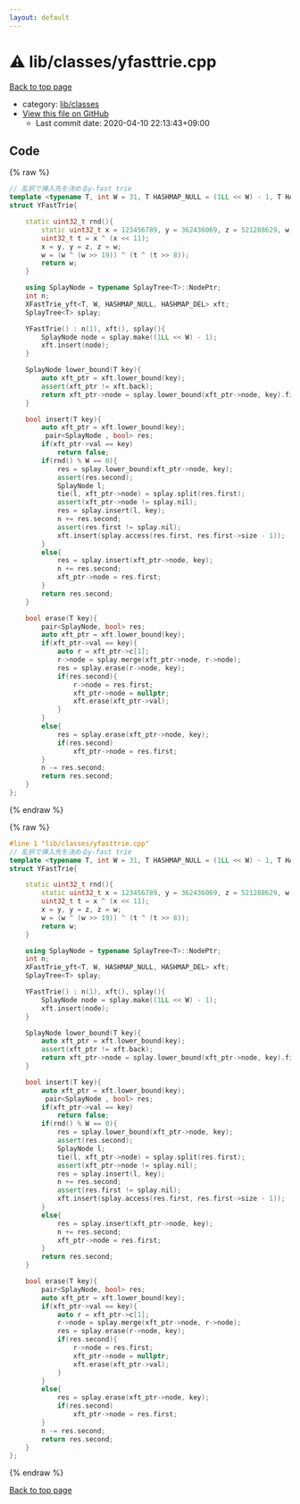 ```yaml
---
layout: default
---
```


<!-- mathjax config similar to math.stackexchange -->
<script type="text/javascript" async
  src="https://cdnjs.cloudflare.com/ajax/libs/mathjax/2.7.5/MathJax.js?config=TeX-MML-AM_CHTML">
</script>
<script type="text/x-mathjax-config">
  MathJax.Hub.Config({
    TeX: { equationNumbers: { autoNumber: "AMS" }},
    tex2jax: {
      inlineMath: [ ['$','$'] ],
      processEscapes: true
    },
    "HTML-CSS": { matchFontHeight: false },
    displayAlign: "left",
    displayIndent: "2em"
  });
</script>

<script type="text/javascript" src="https://cdnjs.cloudflare.com/ajax/libs/jquery/3.4.1/jquery.min.js"></script>
<script src="https://cdn.jsdelivr.net/npm/jquery-balloon-js@1.1.2/jquery.balloon.min.js" integrity="sha256-ZEYs9VrgAeNuPvs15E39OsyOJaIkXEEt10fzxJ20+2I=" crossorigin="anonymous"></script>
<script type="text/javascript" src="../../../assets/js/copy-button.js"></script>
<link rel="stylesheet" href="../../../assets/css/copy-button.css" />


# :warning: lib/classes/yfasttrie.cpp

<a href="../../../index.html">Back to top page</a>

* category: <a href="../../../index.html#1a2816715ae26fbd9c4a8d3f916105a3">lib/classes</a>
* <a href="{{ site.github.repository_url }}/blob/master/lib/classes/yfasttrie.cpp">View this file on GitHub</a>
    - Last commit date: 2020-04-10 22:13:43+09:00




## Code

<a id="unbundled"></a>
{% raw %}
```cpp
// 乱択で挿入先を決めるy-fast trie
template <typename T, int W = 31, T HASHMAP_NULL = (1LL << W) - 1, T HASHMAP_DEL = (1LL << W) - 2>
struct YFastTrie{

    static uint32_t rnd(){
        static uint32_t x = 123456789, y = 362436069, z = 521288629, w = 0; // time(0);
        uint32_t t = x ^ (x << 11);
        x = y, y = z, z = w;
        w = (w ^ (w >> 19)) ^ (t ^ (t >> 8));
        return w;
    }

    using SplayNode = typename SplayTree<T>::NodePtr;
    int n;
    XFastTrie_yft<T, W, HASHMAP_NULL, HASHMAP_DEL> xft;
    SplayTree<T> splay;

    YFastTrie() : n(1), xft(), splay(){
        SplayNode node = splay.make((1LL << W) - 1);
        xft.insert(node);
    }

    SplayNode lower_bound(T key){
        auto xft_ptr = xft.lower_bound(key);
        assert(xft_ptr != xft.back);
        return xft_ptr->node = splay.lower_bound(xft_ptr->node, key).first;
    }

    bool insert(T key){
        auto xft_ptr = xft.lower_bound(key);
         pair<SplayNode , bool> res;
        if(xft_ptr->val == key)
            return false;
        if(rnd() % W == 0){
            res = splay.lower_bound(xft_ptr->node, key);
            assert(res.second);
            SplayNode l;
            tie(l, xft_ptr->node) = splay.split(res.first);
            assert(xft_ptr->node != splay.nil);
            res = splay.insert(l, key);
            n += res.second;
            assert(res.first != splay.nil);
            xft.insert(splay.access(res.first, res.first->size - 1));
        }
        else{
            res = splay.insert(xft_ptr->node, key);
            n += res.second;
            xft_ptr->node = res.first;
        }
        return res.second;
    }

    bool erase(T key){
        pair<SplayNode, bool> res;
        auto xft_ptr = xft.lower_bound(key);
        if(xft_ptr->val == key){
            auto r = xft_ptr->c[1];
            r->node = splay.merge(xft_ptr->node, r->node);
            res = splay.erase(r->node, key);
            if(res.second){
                r->node = res.first;
                xft_ptr->node = nullptr;
                xft.erase(xft_ptr->val);
            }
        }
        else{
            res = splay.erase(xft_ptr->node, key);
            if(res.second)
                xft_ptr->node = res.first;
        }
        n -= res.second;
        return res.second;
    }
};

```
{% endraw %}

<a id="bundled"></a>
{% raw %}
```cpp
#line 1 "lib/classes/yfasttrie.cpp"
// 乱択で挿入先を決めるy-fast trie
template <typename T, int W = 31, T HASHMAP_NULL = (1LL << W) - 1, T HASHMAP_DEL = (1LL << W) - 2>
struct YFastTrie{

    static uint32_t rnd(){
        static uint32_t x = 123456789, y = 362436069, z = 521288629, w = 0; // time(0);
        uint32_t t = x ^ (x << 11);
        x = y, y = z, z = w;
        w = (w ^ (w >> 19)) ^ (t ^ (t >> 8));
        return w;
    }

    using SplayNode = typename SplayTree<T>::NodePtr;
    int n;
    XFastTrie_yft<T, W, HASHMAP_NULL, HASHMAP_DEL> xft;
    SplayTree<T> splay;

    YFastTrie() : n(1), xft(), splay(){
        SplayNode node = splay.make((1LL << W) - 1);
        xft.insert(node);
    }

    SplayNode lower_bound(T key){
        auto xft_ptr = xft.lower_bound(key);
        assert(xft_ptr != xft.back);
        return xft_ptr->node = splay.lower_bound(xft_ptr->node, key).first;
    }

    bool insert(T key){
        auto xft_ptr = xft.lower_bound(key);
         pair<SplayNode , bool> res;
        if(xft_ptr->val == key)
            return false;
        if(rnd() % W == 0){
            res = splay.lower_bound(xft_ptr->node, key);
            assert(res.second);
            SplayNode l;
            tie(l, xft_ptr->node) = splay.split(res.first);
            assert(xft_ptr->node != splay.nil);
            res = splay.insert(l, key);
            n += res.second;
            assert(res.first != splay.nil);
            xft.insert(splay.access(res.first, res.first->size - 1));
        }
        else{
            res = splay.insert(xft_ptr->node, key);
            n += res.second;
            xft_ptr->node = res.first;
        }
        return res.second;
    }

    bool erase(T key){
        pair<SplayNode, bool> res;
        auto xft_ptr = xft.lower_bound(key);
        if(xft_ptr->val == key){
            auto r = xft_ptr->c[1];
            r->node = splay.merge(xft_ptr->node, r->node);
            res = splay.erase(r->node, key);
            if(res.second){
                r->node = res.first;
                xft_ptr->node = nullptr;
                xft.erase(xft_ptr->val);
            }
        }
        else{
            res = splay.erase(xft_ptr->node, key);
            if(res.second)
                xft_ptr->node = res.first;
        }
        n -= res.second;
        return res.second;
    }
};

```
{% endraw %}

<a href="../../../index.html">Back to top page</a>


